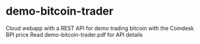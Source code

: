 # demo-bitcoin-trader
Cloud webapp with a REST API for demo trading bitcoin with the Coindesk BPI price
Read demo-bitcoin-trader.pdf for API details

